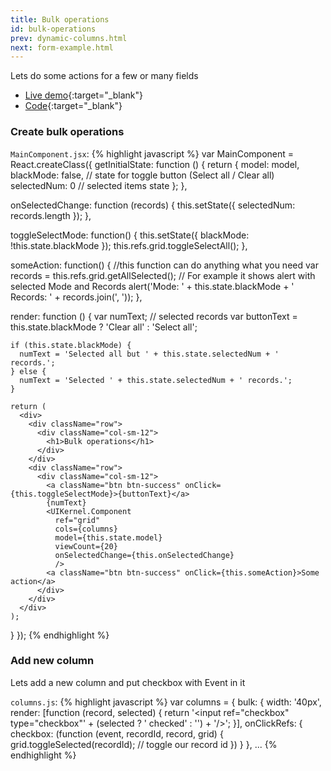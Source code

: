```yaml
---
title: Bulk operations
id: bulk-operations
prev: dynamic-columns.html
next: form-example.html
---
```


Lets do some actions for a few or many fields

* [Live demo](/examples/bulk-operations/){:target="_blank"}
* [Code]({{site.github}}_site/examples/bulk-operations){:target="_blank"}

### Create bulk operations 

`MainComponent.jsx`:
{% highlight javascript %}
var MainComponent = React.createClass({
  getInitialState: function () {
    return {
      model: model,
      blackMode: false, // state for toggle button (Select all / Clear all)
      selectedNum: 0 // selected items state
    };
  },

  onSelectedChange: function (records) {
    this.setState({
      selectedNum: records.length
    });
  },

  toggleSelectMode: function() {
    this.setState({
      blackMode: !this.state.blackMode
    });
    this.refs.grid.toggleSelectAll();
  },

  someAction: function() { //this function can do anything what you need
    var records = this.refs.grid.getAllSelected();
    // For example it shows alert with selected Mode and Records
    alert('Mode: ' + this.state.blackMode + ' Records: ' + records.join(', '));
  },

  render: function () {
    var numText; // selected records
    var buttonText = this.state.blackMode ? 'Clear all' : 'Select all';

    if (this.state.blackMode) {
      numText = 'Selected all but ' + this.state.selectedNum + ' records.';
    } else {
      numText = 'Selected ' + this.state.selectedNum + ' records.';
    }

    return (
      <div>
        <div className="row">
          <div className="col-sm-12">
            <h1>Bulk operations</h1>
          </div>
        </div>
        <div className="row">
          <div className="col-sm-12">
            <a className="btn btn-success" onClick={this.toggleSelectMode}>{buttonText}</a>
            {numText}
            <UIKernel.Component
              ref="grid"
              cols={columns}
              model={this.state.model}
              viewCount={20}
              onSelectedChange={this.onSelectedChange}
              />
            <a className="btn btn-success" onClick={this.someAction}>Some action</a>
          </div>
        </div>
      </div>
    );
  }
});
{% endhighlight %}

### Add new column 
Lets add a new column and put checkbox with Event in it

`columns.js`:
{% highlight javascript %}
var columns = {
  bulk: {
    width: '40px',
    render: [function (record, selected) {
      return '<input ref="checkbox" type="checkbox"' + (selected ? ' checked' : '') + '/>';
    }],
    onClickRefs: {
      checkbox: (function (event, recordId, record, grid) {
        grid.toggleSelected(recordId); // toggle our record id
      })
    }
  },
...
{% endhighlight %}


